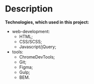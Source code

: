 # Description
**Technologies, which used in this project:** 
* web-development: 
    *   HTML;
    *   CSS/SCSS;
    *   Javascript/jQuery;
* tools: 
    * ChromeDevTools;
    * Git;
    * Figma;
    * Gulp;
    * BEM.
